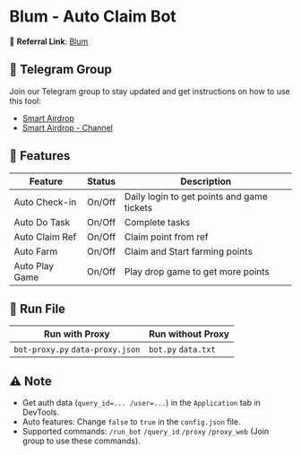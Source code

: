 # Blum - Auto Claim Bot

🔗 **Referral Link**: [Blum](https://t.me/BlumCryptoBot/app?startapp=ref_4WwBGtCuHW)

## 📢 Telegram Group

Join our Telegram group to stay updated and get instructions on how to use this tool:

- [Smart Airdrop](https://t.me/smartaisssrdrop2120)
- [Smart Airdrop - Channel](https://t.me/smartairdrop_channel)

## 🌟 Features

| Feature        | Status | Description                                |
| -------------- | ------ | ------------------------------------------ |
| Auto Check-in  | On/Off | Daily login to get points and game tickets |
| Auto Do Task   | On/Off | Complete tasks                             |
| Auto Claim Ref | On/Off | Claim point from ref                       |
| Auto Farm      | On/Off | Claim and Start farming points             |
| Auto Play Game | On/Off | Play drop game to get more points          |

## 🚀 Run File

| Run with Proxy                   | Run without Proxy   |
| -------------------------------- | ------------------- |
| `bot-proxy.py` `data-proxy.json` | `bot.py` `data.txt` |

## ⚠️ Note

- Get auth data (`query_id=... /user=...`) in the `Application` tab in DevTools.
- Auto features: Change `false` to `true` in the `config.json` file.
- Supported commands: `/run_bot` `/query_id` `/proxy` `/proxy_web` (Join group to use these commands).

